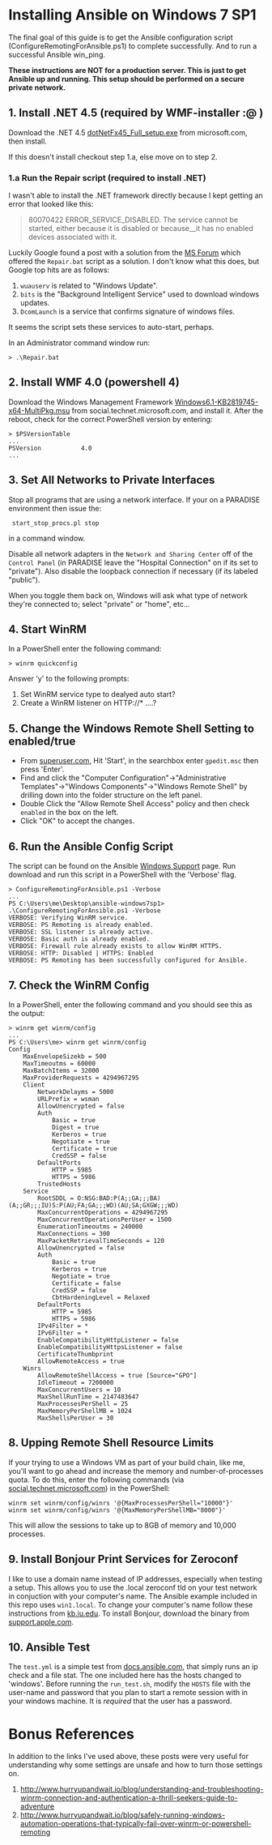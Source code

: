 # Installing Ansible on Windows 7 SP1
The final goal of this guide is to get the Ansible configuration script
(ConfigureRemotingForAnsible.ps1) to complete successfully.  And to run a
successful Ansible win_ping.

**These instructions are NOT for a production server.  This is just to get
Ansible up and running. This setup should be performed on a secure private
network.**

## 1. Install .NET 4.5 (required by WMF-installer :@ )
Download the .NET 4.5 [dotNetFx45_Full_setup.exe](https://www.microsoft.com/en-us/download/confirmation.aspx?id=30653) from microsoft.com, then install.

If this doesn't install checkout step 1.a, else move on to step 2.
 
### 1.a Run the Repair script (required to install .NET)
I wasn't able to install the .NET framework directly because I kept getting an
error that looked like this:

> 80070422 ERROR_SERVICE_DISABLED. The service cannot be started, either because it is disabled or because__it has no enabled devices associated with it.

Luckily Google found a post with a solution from the [MS Forum](https://answers.microsoft.com/en-us/windows/forum/windows_7-security/80070422-errorservicedisabled-the-service-cannot/ce05b449-248b-48a9-89f7-e3ef2c147c68) which offered the `Repair.bat` script as a solution.  I don't know what this does, but Google top hits are as follows:

1. `wuauserv` is related to "Windows Update".
2. `bits` is the "Background Intelligent Service" used to download windows updates.
3. `DcomLaunch` is a service that confirms signature of windows files.

It seems the script sets these services to auto-start, perhaps.

In an Administrator command window run:

```
> .\Repair.bat
```

## 2. Install WMF 4.0 (powershell 4)
Download the Windows Management Framework
[Windows6.1-KB2819745-x64-MultiPkg.msu](https://social.technet.microsoft.com/wiki/contents/articles/21016.how-to-install-windows-powershell-4-0.aspx#Windows_Management_Framework_4_supportability_matrix)
from social.technet.microsoft.com, and install it.  After the reboot, check for
the correct PowerShell version by entering:
```
> $PSVersionTable
...
PSVersion           4.0
...
```

## 3. Set All Networks to Private Interfaces
Stop all programs that are using a network interface.  If your on a PARADISE
environment then issue the:
```
 start_stop_procs.pl stop
```
in a command window.

Disable all network adapters in the `Network and Sharing Center` off of the
`Control Panel` (in PARADISE leave the "Hospital Connection" on if its set to
"private"). Also disable the loopback connection if necessary (if its labeled
"public").

When you toggle them back on, Windows will ask what type of network they're
connected to; select "private" or "home", etc...

## 4. Start WinRM
In a PowerShell enter the following command:

```
> winrm quickconfig
```

Answer 'y' to the following prompts:
1. Set WinRM service type to dealyed auto start?
2. Create a WinRM listener on HTTP://* ....?

## 5. Change the Windows Remote Shell Setting to enabled/true
 * From [superuser.com](http://superuser.com/questions/1051813/how-to-properly-set-the-allow-remote-shell-access-setting-in-group-policy-so-a), Hit 'Start', in the searchbox enter `gpedit.msc` then press 'Enter'.
 * Find and click the "Computer Configuration"->"Administrative Templates"->"Windows Components"->"Windows Remote Shell" by drilling down into the folder structure on the left panel.
 * Double Click the "Allow Remote Shell Access" policy and then check `enabled` in the box on the left.
 * Click "OK" to accept the changes.

## 6. Run the Ansible Config Script
The script can be found on the Ansible [Windows Support](http://docs.ansible.com/ansible/intro_windows.html#windows-system-prep) page. Run download and run this script in a
PowerShell with the 'Verbose' flag.
```
> ConfigureRemotingForAnsible.ps1 -Verbose
...
PS C:\Users\me\Desktop\ansible-windows7sp1> .\ConfigureRemotingForAnsible.ps1 -Verbose
VERBOSE: Verifying WinRM service.
VERBOSE: PS Remoting is already enabled.
VERBOSE: SSL listener is already active.
VERBOSE: Basic auth is already enabled.
VERBOSE: Firewall rule already exists to allow WinRM HTTPS.
VERBOSE: HTTP: Disabled | HTTPS: Enabled
VERBOSE: PS Remoting has been successfully configured for Ansible.
```

## 7. Check the WinRM Config
In a PowerShell, enter the following command and you should see this as the
output:

```
> winrm get winrm/config
...
PS C:\Users\me> winrm get winrm/config
Config
    MaxEnvelopeSizekb = 500
    MaxTimeoutms = 60000
    MaxBatchItems = 32000
    MaxProviderRequests = 4294967295
    Client
        NetworkDelayms = 5000
        URLPrefix = wsman
        AllowUnencrypted = false
        Auth
            Basic = true
            Digest = true
            Kerberos = true
            Negotiate = true
            Certificate = true
            CredSSP = false
        DefaultPorts
            HTTP = 5985
            HTTPS = 5986
        TrustedHosts
    Service
        RootSDDL = O:NSG:BAD:P(A;;GA;;;BA)(A;;GR;;;IU)S:P(AU;FA;GA;;;WD)(AU;SA;GXGW;;;WD)
        MaxConcurrentOperations = 4294967295
        MaxConcurrentOperationsPerUser = 1500
        EnumerationTimeoutms = 240000
        MaxConnections = 300
        MaxPacketRetrievalTimeSeconds = 120
        AllowUnencrypted = false
        Auth
            Basic = true
            Kerberos = true
            Negotiate = true
            Certificate = false
            CredSSP = false
            CbtHardeningLevel = Relaxed
        DefaultPorts
            HTTP = 5985
            HTTPS = 5986
        IPv4Filter = *
        IPv6Filter = *
        EnableCompatibilityHttpListener = false
        EnableCompatibilityHttpsListener = false
        CertificateThumbprint
        AllowRemoteAccess = true
    Winrs
        AllowRemoteShellAccess = true [Source="GPO"]
        IdleTimeout = 7200000
        MaxConcurrentUsers = 10
        MaxShellRunTime = 2147483647
        MaxProcessesPerShell = 25
        MaxMemoryPerShellMB = 1024
        MaxShellsPerUser = 30
```
## 8. Upping Remote Shell Resource Limits
If your trying to use a Windows VM as part of your build chain, like me, you'll
want to go ahead and increase the memory and number-of-processes quota.  To do
this, enter the following commands (via [social.technet.microsoft.com](https://social.technet.microsoft.com/Forums/office/en-US/4d6e99ab-970f-4616-b53d-2b44e56caf16/not-enough-quota-is-available-to-process-this-command?forum=winserverpowershell)) in the PowerShell:

```
winrm set winrm/config/winrs '@{MaxProcessesPerShell="10000"}'
winrm set winrm/config/winrs '@{MaxMemoryPerShellMB="8000"}'
```

This will allow the sessions to take up to 8GB of memory and 10,000 processes.

## 9. Install Bonjour Print Services for Zeroconf
I like to use a domain name instead of IP addresses, especially when testing a
setup.  This allows you to use the .local zeroconf tld on your test network in
conjuction with your computer's name. The Ansible example included in this repo
uses `win1.local`. To change your computer's name follow these instructions from
[kb.iu.edu](https://kb.iu.edu/d/ajnx).  To install Bonjour, download the binary
from [support.apple.com](https://support.apple.com/kb/dl999?locale=en_US).

## 10. Ansible Test
The `test.yml` is a simple test from [docs.ansible.com](https://raw.githubusercontent.com/ansible/ansible-examples/master/windows/test.yml), that simply runs an ip
check and a file stat. The one included here has the hosts changed to
'windows'.  Before running the `run_test.sh`, modify the `HOSTS` file with
the user-name and password that you plan to start a remote session with in your
windows machine. It is *required* that the user has a password.

# Bonus References
In addition to the links I've used above, these posts were very useful for
understanding why some settings are unsafe and how to turn those settings on.

1. http://www.hurryupandwait.io/blog/understanding-and-troubleshooting-winrm-connection-and-authentication-a-thrill-seekers-guide-to-adventure
2. http://www.hurryupandwait.io/blog/safely-running-windows-automation-operations-that-typically-fail-over-winrm-or-powershell-remoting
